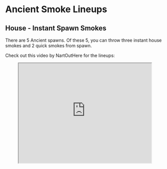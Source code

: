 # Ancient Smoke Lineups

## House - Instant Spawn Smokes
There are 5 Ancient spawns. Of these 5, you can throw three instant house smokes and 2 quick smokes from spawn. 

Check out this video by NartOutHere for the lineups:
<div align="center">
    <iframe width="420" height="315"
        src="https://www.youtube.com/watch?v=oiPQNOziylA">
    </iframe>
</div>
